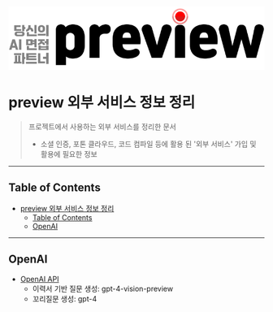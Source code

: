 ![logo](./img/logo.png)

# preview 외부 서비스 정보 정리

> 프로젝트에서 사용하는 외부 서비스를 정리한 문서
>
> - 소셜 인증, 포톤 클라우드, 코드 컴파일 등에 활용 된 '외부 서비스' 가입 및 활용에 필요한 정보

---

## Table of Contents

- [preview 외부 서비스 정보 정리](#preview-외부-서비스-정보-정리)
  - [Table of Contents](#table-of-contents)
  - [OpenAI](#openai)

---

## OpenAI

- [OpenAI API](https://platform.openai.com/docs/models/gpt-4-and-gpt-4-turbo)
  - 이력서 기반 질문 생성: gpt-4-vision-preview
  - 꼬리질문 생성: gpt-4
